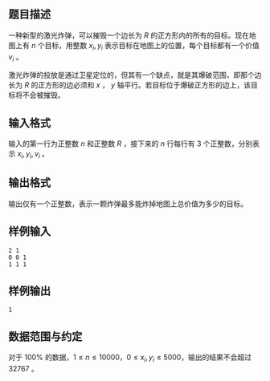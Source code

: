 ## 题目描述

一种新型的激光炸弹，可以摧毁一个边长为 $R$ 的正方形内的所有的目标。现在地图上有 $n$ 个目标，用整数 $x_i,y_i$ 表示目标在地图上的位置，每个目标都有一个价值 $v_i$ 。

激光炸弹的投放是通过卫星定位的，但其有一个缺点，就是其爆破范围，即那个边长为 $R$ 的正方形的边必须和 $x$ ， $y$ 轴平行。若目标位于爆破正方形的边上，该目标将不会被摧毁。

## 输入格式

输入的第一行为正整数 $n$ 和正整数 $R$ ，接下来的 $n$ 行每行有 $3$ 个正整数，分别表示 $x_i,y_i,v_i$ 。

## 输出格式

输出仅有一个正整数，表示一颗炸弹最多能炸掉地图上总价值为多少的目标。

## 样例输入

```
2 1
0 0 1
1 1 1
```

## 样例输出

```
1
```

## 数据范围与约定

对于 $100\%$ 的数据，$1\le n\le 10000$，$0\le x_i,y_i\le 5000$，输出的结果不会超过 $32767$ 。

